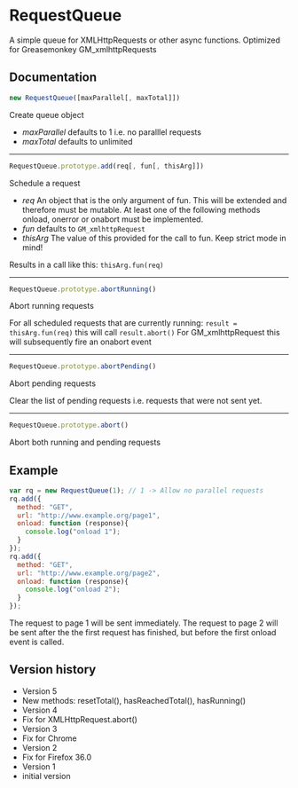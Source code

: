 # RequestQueue
A simple queue for XMLHttpRequests or other async functions. Optimized for Greasemonkey GM_xmlhttpRequests


## Documentation

```js
new RequestQueue([maxParallel[, maxTotal]])
```
Create queue object
 * *maxParallel*
   defaults to 1 i.e. no paralllel requests
 * *maxTotal*
   defaults to unlimited

---


```js
RequestQueue.prototype.add(req[, fun[, thisArg]])
```
Schedule a request
* *req*
  An object that is the only argument of fun. This will be extended and therefore must be mutable.
  At least one of the following methods onload, onerror or onabort must be implemented.
* *fun*
  defaults to `GM_xmlhttpRequest`
* *thisArg*
  The value of this provided for the call to fun. Keep strict mode in mind!

Results in a call like this: `thisArg.fun(req)`

---


```js
RequestQueue.prototype.abortRunning()
```
Abort running requests

For all scheduled requests that are currently running: `result = thisArg.fun(req)`
this will call `result.abort()`
For GM_xmlhttpRequest this will subsequently fire an onabort event

---


```js
RequestQueue.prototype.abortPending()
```
Abort pending requests

Clear the list of pending requests i.e. requests that were not sent yet.

---


```js
RequestQueue.prototype.abort()
```
Abort both running and pending requests



## Example

```js
var rq = new RequestQueue(1); // 1 -> Allow no parallel requests
rq.add({
  method: "GET",
  url: "http://www.example.org/page1",
  onload: function (response){
    console.log("onload 1");
  }
});
rq.add({
  method: "GET",
  url: "http://www.example.org/page2",
  onload: function (response){
    console.log("onload 2");
  }
});
```

The request to page 1 will be sent immediately.
The request to page 2 will be sent after the the first request has finished, but before the first onload event is called.


## Version history
* Version 5
 * New methods: resetTotal(), hasReachedTotal(), hasRunning()
* Version 4
 * Fix for XMLHttpRequest.abort() 
* Version 3
 * Fix for Chrome
* Version 2
 * Fix for Firefox 36.0 
* Version 1
 * initial version
